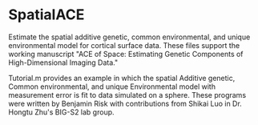 # SpatialACE
Estimate the spatial additive genetic, common environmental, and unique environmental model for cortical surface data. These files support the working manuscript "ACE of Space: Estimating Genetic Components of High-Dimensional Imaging Data."

Tutorial.m provides an example in which the spatial Additive genetic, Common environmental, and unique Environmental model with measurement error is fit to data simulated on a sphere. These programs were written by Benjamin Risk with contributions from Shikai Luo in Dr. Hongtu Zhu's BIG-S2 lab group. 
